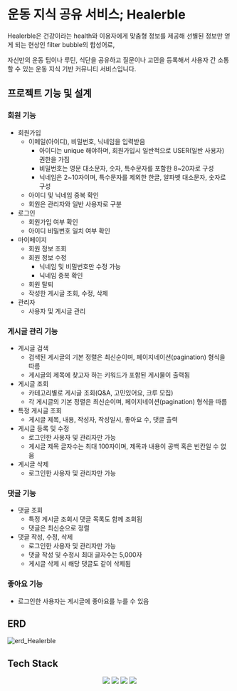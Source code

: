 # 운동 지식 공유 서비스; Healerble

Healerble은 건강이라는 health와 이용자에게 맞춤형 정보를 제공해 선별된 정보만 얻게 되는 현상인 filter bubble의 합성어로,

자신만의 운동 팁이나 루틴, 식단을 공유하고 질문이나 고민을 등록해서 사용자 간 소통할 수 있는 운동 지식 기반 커뮤니티 서비스입니다.

## 프로젝트 기능 및 설계
### 회원 기능
- 회원가입
  - 이메일(아이디), 비밀번호, 닉네임을 입력받음
    - 아이디는 unique 해야하며, 회원가입시 일반적으로 USER(일반 사용자) 권한을 가짐 
    - 비밀번호는 영문 대소문자, 숫자, 특수문자를 포함한 8~20자로 구성
    - 닉네임은 2~10자이며, 특수문자를 제외한 한글, 알파벳 대소문자, 숫자로 구성
  - 아이디 및 닉네임 중복 확인
  - 회원은 관리자와 일반 사용자로 구분
- 로그인
  - 회원가입 여부 확인
  - 아이디 비밀번호 일치 여부 확인
- 마이페이지
  - 회원 정보 조회
  - 회원 정보 수정
    - 닉네임 및 비밀번호만 수정 가능
    - 닉네임 중복 확인
  - 회원 탈퇴 
  - 작성한 게시글 조회, 수정, 삭제
- 관리자
  - 사용자 및 게시글 관리
### 게시글 관리 기능
- 게시글 검색
  - 검색된 게시글의 기본 정렬은 최신순이며, 페이지네이션(pagination) 형식을 따름
  - 게시글의 제목에 찾고자 하는 키워드가 포함된 게시물이 출력됨
- 게시글 조회
  - 카테고리별로 게시글 조회(Q&A, 고민있어요, 크루 모집)
  - 각 게시글의 기본 정렬은 최신순이며, 페이지네이션(pagination) 형식을 따름
- 특정 게시글 조회
  - 게시글 제목, 내용, 작성자, 작성일시, 좋아요 수, 댓글 출력
- 게시글 등록 및 수정
  - 로그인한 사용자 및 관리자만 가능
  - 게시글 제목 글자수는 최대 100자이며, 제목과 내용이 공백 혹은 빈칸일 수 없음
- 게시글 삭제
  - 로그인한 사용자 및 관리자만 가능
### 댓글 기능
- 댓글 조회
  - 특정 게시글 조회시 댓글 목록도 함께 조회됨
  - 댓글은 최신순으로 정렬
- 댓글 작성, 수정, 삭제
  - 로그인한 사용자 및 관리자만 가능
  - 댓글 작성 및 수정시 최대 글자수는 5,000자
  - 게시글 삭제 시 해당 댓글도 같이 삭제됨
### 좋아요 기능
- 로그인한 사용자는 게시글에 좋아요를 누를 수 있음
## ERD
![erd_Healerble](https://github.com/user-attachments/assets/0a093c74-f647-4088-af08-b6a070758315)
## Tech Stack
<div align=center> 
  <img src="https://img.shields.io/badge/java-007396?style=for-the-badge&logo=java&logoColor=white"> 
  <img src="https://img.shields.io/badge/spring-6DB33F?style=for-the-badge&logo=spring&logoColor=white"> 
  <img src="https://img.shields.io/badge/mysql-4479A1?style=for-the-badge&logo=mysql&logoColor=white"> 
  <img src="https://img.shields.io/badge/git-F05032?style=for-the-badge&logo=git&logoColor=white">
</div>
